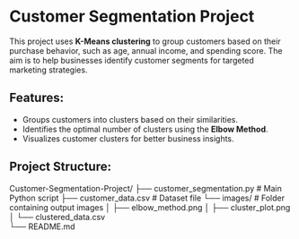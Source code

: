 # Customer Segmentation Project

This project uses **K-Means clustering** to group customers based on their purchase behavior, such as age, annual income, and spending score. The aim is to help businesses identify customer segments for targeted marketing strategies.

## Features:
- Groups customers into clusters based on their similarities.
- Identifies the optimal number of clusters using the **Elbow Method**.
- Visualizes customer clusters for better business insights.

## Project Structure:
Customer-Segmentation-Project/ 
├── customer_segmentation.py # Main Python script
├── customer_data.csv # Dataset file
└── images/ # Folder containing output images 
│   ├── elbow_method.png 
│   ├── cluster_plot.png 
│   └── clustered_data.csv  
└── README.md
